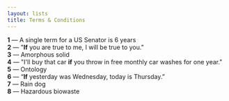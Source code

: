 ```yaml
---
layout: lists
title: Terms & Conditions
---
```


**1** &mdash; A single term for a US Senator is 6 years  
**2** &mdash; "**If** you are true to me, I will be true to you."  
**3** &mdash; Amorphous solid  
**4** &mdash; "I'll buy that car **if** you throw in free monthly car washes for one year."  
**5** &mdash; Ontology  
**6** &mdash; “**If** yesterday was Wednesday, today is Thursday.”  
**7** &mdash; Rain dog  
**8** &mdash; Hazardous biowaste 
